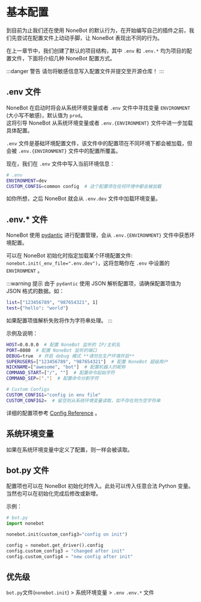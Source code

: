 # 基本配置

到目前为止我们还在使用 NoneBot 的默认行为，在开始编写自己的插件之前，我们先尝试在配置文件上动动手脚，让 NoneBot 表现出不同的行为。

在上一章节中，我们创建了默认的项目结构，其中 `.env` 和 `.env.*` 均为项目的配置文件，下面将介绍几种 NoneBot 配置方式。

:::danger 警告
请勿将敏感信息写入配置文件并提交至开源仓库！
:::

## .env 文件

NoneBot 在启动时将会从系统环境变量或者 `.env` 文件中寻找变量 `ENVIRONMENT` (大小写不敏感)，默认值为 `prod`。  
这将引导 NoneBot 从系统环境变量或者 `.env.{ENVIRONMENT}` 文件中进一步加载具体配置。

`.env` 文件是基础环境配置文件，该文件中的配置项在不同环境下都会被加载，但会被 `.env.{ENVIRONMENT}` 文件中的配置所覆盖。

现在，我们在 `.env` 文件中写入当前环境信息：

```bash
# .env
ENVIRONMENT=dev
CUSTOM_CONFIG=common config  # 这个配置项在任何环境中都会被加载
```

如你所想，之后 NoneBot 就会从 `.env.dev` 文件中加载环境变量。

## .env.\* 文件

NoneBot 使用 [pydantic](https://pydantic-docs.helpmanual.io/) 进行配置管理，会从 `.env.{ENVIRONMENT}` 文件中获悉环境配置。

可以在 NoneBot 初始化时指定加载某个环境配置文件: `nonebot.init(_env_file=".env.dev")`，这将忽略你在 `.env` 中设置的 `ENVIRONMENT` 。

:::warning 提示
由于 `pydantic` 使用 JSON 解析配置项，请确保配置项值为 JSON 格式的数据。如：

```bash
list=["123456789", "987654321", 1]
test={"hello": "world"}
```

如果配置项值解析失败将作为字符串处理。
:::

示例及说明：

```bash
HOST=0.0.0.0  # 配置 NoneBot 监听的 IP/主机名
PORT=8080  # 配置 NoneBot 监听的端口
DEBUG=true  # 开启 debug 模式 **请勿在生产环境开启**
SUPERUSERS=["123456789", "987654321"]  # 配置 NoneBot 超级用户
NICKNAME=["awesome", "bot"]  # 配置机器人的昵称
COMMAND_START=["/", ""]  # 配置命令起始字符
COMMAND_SEP=["."]  # 配置命令分割字符

# Custom Configs
CUSTOM_CONFIG1="config in env file"
CUSTOM_CONFIG2=  # 留空则从系统环境变量读取，如不存在则为空字符串
```

详细的配置项参考 [Config Reference](../api/config.md) 。

## 系统环境变量

如果在系统环境变量中定义了配置，则一样会被读取。

## bot.py 文件

配置项也可以在 NoneBot 初始化时传入。此处可以传入任意合法 Python 变量。当然也可以在初始化完成后修改或新增。

示例：

```python
# bot.py
import nonebot

nonebot.init(custom_config3="config on init")

config = nonebot.get_driver().config
config.custom_config3 = "changed after init"
config.custom_config4 = "new config after init"
```

## 优先级

`bot.py`文件(`nonebot.init`) > 系统环境变量 > `.env` `.env.*` 文件
